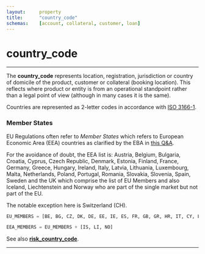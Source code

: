 ```yaml
---
layout:		property
title:		"country_code"
schemas:	[account, collateral, customer, loan]
---
```


# country_code

---

The **country_code** represents location, registration, jurisdiction or country of domicile of the product, customer or collateral (booking location). This reflects where product or entity is from an operational standpoint rather than a legal point of view (although in many cases it is the same).

Countries are represented as 2-letter codes in accordance with [ISO 3166-1][iso3166].

### Member States
EU Regulations often refer to *Member States* which refers to European Economic Area (EEA) countries as clarified by the EBA in [this Q&A][member-state-qa].

For the avoidance of doubt, the EEA list is:
Austria, Belgium, Bulgaria, Croatia, Cyprus, Czech Republic, Denmark, Estonia, Finland, France, Germany, Greece, Hungary, Ireland, Italy, Latvia, Lithuania, Luxembourg, Malta, Netherlands, Poland, Portugal, Romania, Slovakia, Slovenia, Spain, Sweden and the UK which comprise the list of EU Members and also Iceland, Liechtenstein and Norway who are part of the single market but not part of the EU.

The notable exception here is Switzerland (CH).

```python
EU_MEMBERS = [BE, BG, CZ, DK, DE, EE, IE, ES, FR, GB, GR, HR, IT, CY, LV, LT, LU, HU, MT, NL, AT, PL, PT, RO, SI, SK, FI, SE]

EEA_MEMBERS = EU_MEMBERS + [IS, LI, NO]
```

See also [**risk_country_code**][rcc].

---

[end]: https://github.com/suadelabs/fire/blob/master/documentation/properties/end_date.md
[iso3166]: https://en.wikipedia.org/wiki/ISO_3166-1
[member-state-qa]: https://www.eba.europa.eu/single-rule-book-qa/-/qna/view/publicId/2013_233
[rcc]: https://github.com/suadelabs/fire/blob/master/documentation/properties/risk_country_code.md

